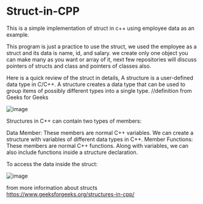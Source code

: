 # Struct-in-CPP
This is a simple implementation of struct in c++ using employee data as an example.

This program is just a practice to use the struct, we used the employee as a struct and its data is name, id, and salary.
we create only one object you can make many as you want or array of it, next few repositories will discuss pointers of structs and class and pointers of classes also.

Here is a quick review of the struct in details,
A structure is a user-defined data type in C/C++. A structure creates a data type that can be used to group items of possibly different types into a single type. //definition from Geeks for Geeks

![image](https://user-images.githubusercontent.com/37741507/149577807-6b62fe3c-3019-4306-8195-087df1104c8d.png)


Structures in C++ can contain two types of members:  

Data Member: These members are normal C++ variables. We can create a structure with variables of different data types in C++.
Member Functions: These members are normal C++ functions. Along with variables, we can also include functions inside a structure declaration.

To access the data inside the struct:

![image](https://user-images.githubusercontent.com/37741507/149577834-4fae8a8c-1383-4f50-8896-bf57172461a1.png)


from more information about structs 
https://www.geeksforgeeks.org/structures-in-cpp/
